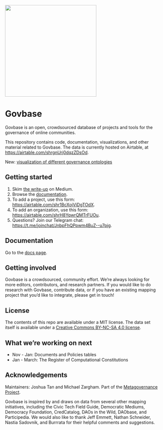 <img src="https://github.com/thelastjosh/govbase/blob/master/govbase_logo.png" width="300" />

# Govbase
Govbase is an open, crowdsourced database of projects and tools for the governance of online communities.

This repository contains code, documentation, visualizations, and other material related to Govbase. The data is currently hosted on Airtable, at https://airtable.com/shrgnUrj0dqzZDsOd.

New: [visualization of different governance ontologies](https://embed.kumu.io/ab0993db3f2beb20be1595d498fc48a5#building-blocks-of-governance)

## Getting started
1. Skim [the write-up](https://thelastjosh.medium.com/introducing-govbase-97884b0ddaef) on Medium.
2. Browse the [documentation](https://github.com/thelastjosh/govbase/blob/master/documentation.md).
3. To add a project, use this form: https://airtable.com/shr1BcXojViDgTOdX.
4. To add an organization, use this form: https://airtable.com/shrH8YqwrQMTrFUOu.
5. Questions? Join our Telegram chat: https://t.me/joinchat/JnbpFhQPpwm4BuZ--u7pjg.

## Documentation
Go to the [docs page](https://github.com/thelastjosh/govbase/blob/master/documentation.md).

## Getting involved
Govbase is a crowdsourced, community effort. We’re always looking for more editors, contributors, and research partners. If you would like to do research with Govbase, contribute data, or if you have an existing mapping project that you’d like to integrate, please get in touch!

## License
The contents of this repo are available under a MIT license. The data set itself is available under a [Creative Commons BY-NC-SA 4.0 license](https://creativecommons.org/licenses/by-nc-sa/4.0/).

## What we’re working on next
- Nov - Jan: Documents and Policies tables
- Jan - March: The Register of Computational Constitutions

## Acknowledgements
Maintainers: Joshua Tan and Michael Zargham. Part of the [Metagovernance Project](https://metagov.org).

Govbase is inspired by and draws on data from several other mapping initiatives, including the Civic Tech Field Guide, Democratic Mediums, Democracy Foundation, CredCatalog, DAOs in the Wild, DAObase, and Participedia. We would also like to thank Jeff Emmett, Nathan Schneider, Nastia Sadovnik, and Burrrata for their helpful comments and suggestions. 
